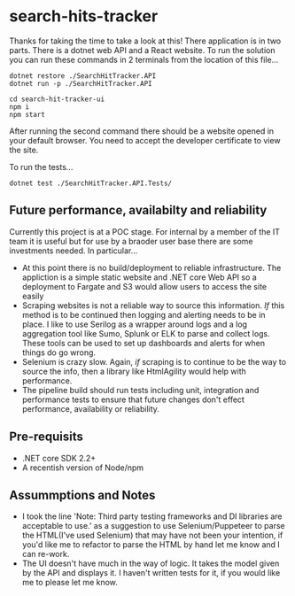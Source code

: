# search-hits-tracker

Thanks for taking the time to take a look at this! There application is in two parts. There is a dotnet web API and a React website. To run the solution you can run these commands in 2 terminals from the location of this file...
```
dotnet restore ./SearchHitTracker.API
dotnet run -p ./SearchHitTracker.API
```
```
cd search-hit-tracker-ui
npm i
npm start
```

After running the second command there should be a website opened in your default browser. You need to accept the developer certificate to view the site.

To run the tests...
```
dotnet test ./SearchHitTracker.API.Tests/
```

## Future performance, availabilty and reliability
Currently this project is at a POC stage. For internal by a member of the IT team it is useful but for use by a braoder user base there are some investments needed. In particular...
* At this point there is no build/deployment to reliable infrastructure. The appliction is a simple static website and .NET core Web API so a deployment to Fargate and S3 would allow users to access the site easily
* Scraping websites is not a reliable way to source this information. *If* this method is to be continued then logging and alerting needs to be in place. I like to use Serilog as a wrapper around logs and a log aggregation tool like Sumo, Splunk or ELK to parse and collect logs. These tools can be used to set up dashboards and alerts for when things do go wrong.
* Selenium is crazy slow. Again, *if* scraping is to continue to be the way to source the info, then a library like HtmlAgility would help with performance.
* The pipeline build should run tests including unit, integration and performance tests to ensure that future changes don't effect performance, availability or reliability.

## Pre-requisits
* .NET core SDK 2.2+
* A recentish version of Node/npm

## Assummptions and Notes
* I took the line 'Note: Third party testing frameworks and DI libraries are acceptable to use.' as a suggestion to use Selenium/Puppeteer to parse the HTML(I've used Selenium) that may have not been your intention, if you'd like me to refactor to parse the HTML by hand let me know and I can re-work.
* The UI doesn't have much in the way of logic. It takes the model given by the API and displays it. I haven't written tests for it, if you would like me to please let me know.

